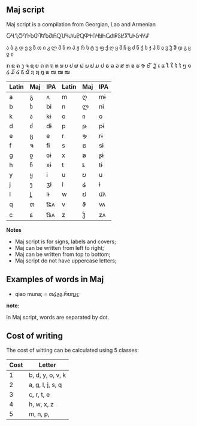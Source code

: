 ## Maj script

Maj script is a compilation from Georgian, Lao and Armenian

ႠႡႢႣႤႥႦႧႨႩႪႫႬႭႮႯႰႱႲႳႴႵႶႷႸႹႺႻႼႽႾႿჀჁჂჃჄჅ

ა ბ გ დ ე ვ ზ თ ი კ ლ მ ნ ო პ ჟ რ ს ტ უ ფ ქ 
ღ ყ შ ჩ ც ძ წ ჭ ხ ჯ ჰ ჱ ჲ ჳ ჴ ჵ ჶ ჷ ჸ ჹ ჺ

ກ ຂ ຄ ງ ຈ ຊ ຍ ດ ຕ ຖ ທ ນ ບ ປ 
ຜ ຝ ພ ຟ ມ ຢ ຣ ລ ວ ສ ຫ ອ ຮ ຯ ະ
ັ ຽ ເ ແ ໂ ໃ ໄ ໄ ໆ ໑ ໒ ໓ ໔ ໕ ໖ ໗ ໗ ໘
໙ ໜ ໝ ໝ 



Latin | Maj| IPA  | Latin | Maj | IPA 
------|----|------|-------|-----|--------
  a   | გ  | ʌ    | m     | ღ   | mɨ  
  b   | ხ  | bɨ   | n     | ლ   | nɨ  
  k   | ა  | kɨ   | o     | ი   | o    
  d   | ძ  | dɨ   | p     | թ   | pɨ  
  e   | ც  | e    | r     | ຯ   | rɨ  
  f   | ຈ  | fɨ   | s     | ຣ   | sɨ  
  g   | ჹ  | ɢɨ   | x     | ອ   | ʂɨ  
  h   | ჩ  | xɨ   | t     | ȶ   | tɨ  
  y   | ყ  | i    | u     | ບ   | u   
  j   | ງ  | ʒɨ   | i     | ໒   | ɨ
  l   | ȴ  | lɨ   | w     | ຢ   | u͡ʌ
  q   | თ  | t͡ɕʌ | v     | ϑ   | vʌ  
  c   | ɕ  | t͡sʌ | z     | ჴ   | zʌ        
  
  
  
**Notes**

* Maj script is for signs, labels and covers;
* Maj can be written from left to right;
* Maj can be written from top to bottom;
* Maj script do not have uppercase letters;  

## Examples of words in Maj

* qiao muna; = თ໒გჲ.რບȵც;

**note:**

In Maj script, words are separated by dot.

## Cost of writing

The cost of witting can be calculated using 5 classes:

Cost |  Letter
-----|-----------------
  1  |b, d, y, o, v, k
  2  |a, g, l, j, s, q
  3  |c, r, t, e 
  4  |h, w, x, z
  5  |m, n, p,

  
  
 
  
  
  
  
 
  
  
  

  


  
 
  
  
 
  
 
 
      
  


